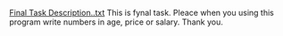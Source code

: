 [Final Task Description..txt](https://github.com/BabayevMurad/Final-Task/files/14741500/Final.Task.Description.txt)
This is fynal task. Pleace when you using this program write numbers in age, price or salary. Thank you.
